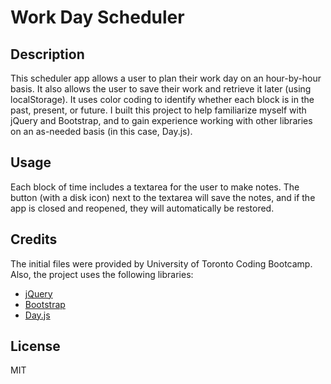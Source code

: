 # Work Day Scheduler

## Description
This scheduler app allows a user to plan their work day on an hour-by-hour basis.  It also allows 
the user to save their work and retrieve it later (using localStorage).  It uses color coding
to identify whether each block is in the past, present, or future.  I built this project to
help familiarize myself with jQuery and Bootstrap, and to gain experience working with other
libraries on an as-needed basis (in this case, Day.js).

## Usage
Each block of time includes a textarea for the user to make notes.  The button (with a disk icon)
next to the textarea will save the notes, and if the app is closed and reopened, they will 
automatically be restored.

## Credits
The initial files were provided by University of Toronto Coding Bootcamp.  Also, the project uses
the following libraries:
* [jQuery](https://jquery.com/)
* [Bootstrap](https://getbootstrap.com/)
* [Day.js](https://day.js.org/en/)

## License
MIT